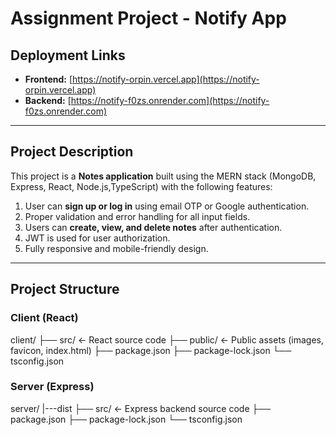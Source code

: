 # Assignment Project - Notify App

## Deployment Links
- **Frontend:** [https://notify-orpin.vercel.app](https://notify-orpin.vercel.app)
- **Backend:** [https://notify-f0zs.onrender.com](https://notify-f0zs.onrender.com)

---

## Project Description
This project is a **Notes application** built using the MERN stack (MongoDB, Express, React, Node.js,TypeScript) with the following features:

1. User can **sign up or log in** using email OTP or Google authentication.
2. Proper validation and error handling for all input fields.
3. Users can **create, view, and delete notes** after authentication.
4. JWT is used for user authorization.
5. Fully responsive and mobile-friendly design.

---

## Project Structure

### Client (React)

client/
├── src/ ← React source code
├── public/ ← Public assets (images, favicon, index.html)
├── package.json
├── package-lock.json
└── tsconfig.json

### Server (Express)
server/
|---dist
├── src/ ← Express backend source code
├── package.json
├── package-lock.json
└── tsconfig.json





